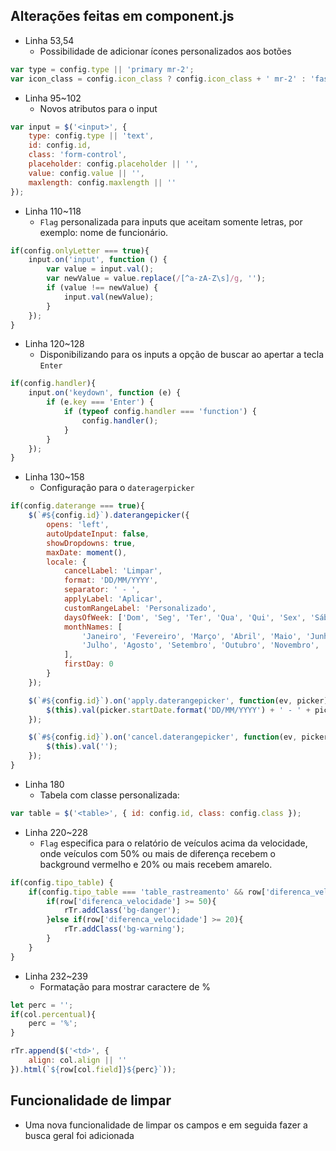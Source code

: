 ## Alterações feitas em component.js
- Linha 53,54
	- Possibilidade de adicionar ícones personalizados aos botões
```js
var type = config.type || 'primary mr-2';
var icon_class = config.icon_class ? config.icon_class + ' mr-2' : 'fas fa-search mr-2';
```

- Linha 95~102
	- Novos atributos  para o  input
```js
var input = $('<input>', { 
	type: config.type || 'text',
	id: config.id,
	class: 'form-control',
	placeholder: config.placeholder || '', 
	value: config.value || '',
	maxlength: config.maxlength || '' 
});
```

- Linha 110~118
	- ``Flag`` personalizada para inputs que aceitam somente letras, por exemplo: nome de funcionário.
```js
if(config.onlyLetter === true){
	input.on('input', function () {
		var value = input.val();
		var newValue = value.replace(/[^a-zA-Z\s]/g, '');
		if (value !== newValue) {
			input.val(newValue);
		}
	});
}
```

- Linha 120~128
	- Disponibilizando para os inputs a opção de buscar ao apertar a tecla ``Enter``
```js
if(config.handler){
	input.on('keydown', function (e) {
		if (e.key === 'Enter') {
			if (typeof config.handler === 'function') {
				config.handler();
			}
		}
	});
}
```

- Linha 130~158
	- Configuração para o ``dateragerpicker``
```js
if(config.daterange === true){
	$(`#${config.id}`).daterangepicker({
		opens: 'left',
		autoUpdateInput: false,
		showDropdowns: true,
		maxDate: moment(),
		locale: {
			cancelLabel: 'Limpar',
			format: 'DD/MM/YYYY',
			separator: ' - ',
			applyLabel: 'Aplicar',
			customRangeLabel: 'Personalizado',
			daysOfWeek: ['Dom', 'Seg', 'Ter', 'Qua', 'Qui', 'Sex', 'Sáb'],
			monthNames: [
				'Janeiro', 'Fevereiro', 'Março', 'Abril', 'Maio', 'Junho',
				'Julho', 'Agosto', 'Setembro', 'Outubro', 'Novembro', 'Dezembro'
			],
			firstDay: 0
		}
	});

	$(`#${config.id}`).on('apply.daterangepicker', function(ev, picker) {
		$(this).val(picker.startDate.format('DD/MM/YYYY') + ' - ' + picker.endDate.format('DD/MM/YYYY'));
	});

	$(`#${config.id}`).on('cancel.daterangepicker', function(ev, picker) {
		$(this).val('');
	});
}
```

- Linha 180
	- Tabela com classe personalizada:
```js
var table = $('<table>', { id: config.id, class: config.class });
```

- Linha 220~228
	- ``Flag`` especifica para o relatório de veículos acima da velocidade, onde veículos com 50% ou mais de diferença recebem o background vermelho e  20% ou mais recebem amarelo.
```js
if(config.tipo_table) {
	if(config.tipo_table === 'table_rastreamento' && row['diferenca_velocidade']){
		if(row['diferenca_velocidade'] >= 50){
			rTr.addClass('bg-danger');
		}else if(row['diferenca_velocidade'] >= 20){
			rTr.addClass('bg-warning');
		}
	}
}
```

- Linha 232~239
	- Formatação para mostrar caractere de %
```js
let perc = '';
if(col.percentual){
	perc = '%';
}

rTr.append($('<td>', {
	align: col.align || ''
}).html(`${row[col.field]}${perc}`));
```


## Funcionalidade de limpar
- Uma nova funcionalidade de limpar  os campos e em seguida fazer a busca geral foi adicionada